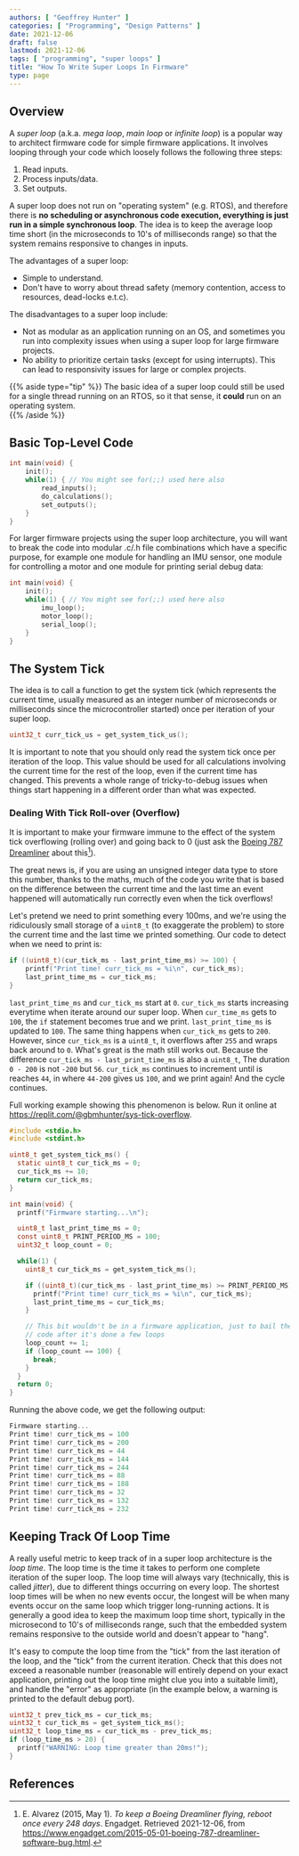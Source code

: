 ```yaml
---
authors: [ "Geoffrey Hunter" ]
categories: [ "Programming", "Design Patterns" ]
date: 2021-12-06
draft: false
lastmod: 2021-12-06
tags: [ "programming", "super loops" ]
title: "How To Write Super Loops In Firmware"
type: page
---
```


## Overview

A _super loop_ (a.k.a. _mega loop_, _main loop_ or _infinite loop_) is a popular way to architect firmware code for simple firmware applications. It involves looping through your code which loosely follows the following three steps:

1. Read inputs.
1. Process inputs/data.
1. Set outputs.

A super loop does not run on "operating system" (e.g. RTOS), and therefore there is **no scheduling or asynchronous code execution, everything is just run in a simple synchronous loop**. The idea is to keep the average loop time short (in the microseconds to 10's of milliseconds range) so that the system remains responsive to changes in inputs.

The advantages of a super loop:

* Simple to understand.
* Don't have to worry about thread safety (memory contention, access to resources, dead-locks e.t.c).

The disadvantages to a super loop include:

* Not as modular as an application running on an OS, and sometimes you run into complexity issues when using a super loop for large firmware projects.
* No ability to prioritize certain tasks (except for using interrupts). This can lead to responsivity issues for large or complex projects.

{{% aside type="tip" %}}
The basic idea of a super loop could still be used for a single thread running on an RTOS, so it that sense, it **could** run on an operating system.  
{{% /aside %}}

## Basic Top-Level Code

```c
int main(void) {
    init();
    while(1) { // You might see for(;;) used here also
        read_inputs();
        do_calculations();
        set_outputs();
    }
}
```

For larger firmware projects using the super loop architecture, you will want to break the code into modular .c/.h file combinations which have a specific purpose, for example one module for handling an IMU sensor, one module for controlling a motor and one module for printing serial debug data:

```c
int main(void) {
    init();
    while(1) { // You might see for(;;) used here also
        imu_loop();
        motor_loop();
        serial_loop();
    }
}
```

## The System Tick

The idea is to call a function to get the system tick (which represents the current time, usually measured as an integer number of microseconds or milliseconds since the microcontroller started) once per iteration of your super loop.

```c
uint32_t curr_tick_us = get_system_tick_us();
```

It is important to note that you should only read the system tick once per iteration of the loop. This value should be used for all calculations involving the current time for the rest of the loop, even if the current time has changed. This prevents a whole range of tricky-to-debug issues when things start happening in a different order than what was expected.

### Dealing With Tick Roll-over (Overflow)

It is important to make your firmware immune to the effect of the system tick overflowing (rolling over) and going back to 0 (just ask the [Boeing 787 Dreamliner](https://www.engadget.com/2015-05-01-boeing-787-dreamliner-software-bug.html) about this[^bib-engadget-787-overflow]).

The great news is, if you are using an unsigned integer data type to store this number, thanks to the maths, much of the code you write that is based on the difference between the current time and the last time an event happened will automatically run correctly even when the tick overflows!

Let's pretend we need to print something every 100ms, and we're using the ridiculously small storage of a `uint8_t` (to exaggerate the problem) to store the current time and the last time we printed something. Our code to detect when we need to print is:

```c
if ((uint8_t)(cur_tick_ms - last_print_time_ms) >= 100) {
    printf("Print time! curr_tick_ms = %i\n", cur_tick_ms);
    last_print_time_ms = cur_tick_ms;
}
```

`last_print_time_ms` and `cur_tick_ms` start at `0`. `cur_tick_ms` starts increasing everytime when iterate around our super loop. When `cur_time_ms` gets to `100`, the `if` statement becomes true and we print. `last_print_time_ms` is updated to `100`. The same thing happens when `cur_tick_ms` gets to `200`. However, since `cur_tick_ms` is a `uint8_t`, it overflows after `255` and wraps back around to `0`. What's great is the math still works out. Because the difference `cur_tick_ms - last_print_time_ms` is also a `uint8_t`, The duration `0 - 200` is not `-200` but `56`. `cur_tick_ms` continues to increment until is reaches `44`, in where `44-200` gives us `100`, and we print again! And the cycle continues.

Full working example showing this phenomenon is below. Run it online at https://replit.com/@gbmhunter/sys-tick-overflow.

```c
#include <stdio.h>
#include <stdint.h>

uint8_t get_system_tick_ms() {
  static uint8_t cur_tick_ms = 0;
  cur_tick_ms += 10;
  return cur_tick_ms;
}

int main(void) {
  printf("Firmware starting...\n");

  uint8_t last_print_time_ms = 0;
  const uint8_t PRINT_PERIOD_MS = 100;
  uint32_t loop_count = 0;

  while(1) {
    uint8_t cur_tick_ms = get_system_tick_ms();

    if ((uint8_t)(cur_tick_ms - last_print_time_ms) >= PRINT_PERIOD_MS) {
      printf("Print time! curr_tick_ms = %i\n", cur_tick_ms);
      last_print_time_ms = cur_tick_ms;
    }

    // This bit wouldn't be in a firmware application, just to bail the example
    // code after it's done a few loops
    loop_count += 1;
    if (loop_count == 100) {
      break;
    }
  }
  return 0;
}
```

Running the above code, we get the following output:

```c
Firmware starting...
Print time! curr_tick_ms = 100
Print time! curr_tick_ms = 200
Print time! curr_tick_ms = 44
Print time! curr_tick_ms = 144
Print time! curr_tick_ms = 244
Print time! curr_tick_ms = 88
Print time! curr_tick_ms = 188
Print time! curr_tick_ms = 32
Print time! curr_tick_ms = 132
Print time! curr_tick_ms = 232
```

## Keeping Track Of Loop Time

A really useful metric to keep track of in a super loop architecture is the _loop time_. The loop time is the time it takes to perform one complete iteration of the super loop. The loop time will always vary (technically, this is called _jitter_), due to different things occurring on every loop. The shortest loop times will be when no new events occur, the longest will be when many events occur on the same loop which trigger long-running actions. It is generally a good idea to keep the maximum loop time short, typically in the microsecond to 10's of milliseconds range, such that the embedded system remains responsive to the outside world and doesn't appear to "hang".

It's easy to compute the loop time from the "tick" from the last iteration of the loop, and the "tick" from the current iteration. Check that this does not exceed a reasonable number (reasonable will entirely depend on your exact application, printing out the loop time might clue you into a suitable limit), and handle the "error" as appropriate (in the example below, a warning is printed to the default debug port).

```c
uint32_t prev_tick_ms = cur_tick_ms;
uint32_t cur_tick_ms = get_system_tick_ms();
uint32_t loop_time_ms = cur_tick_ms - prev_tick_ms;
if (loop_time_ms > 20) {
  printf("WARNING: Loop time greater than 20ms!");
}
```

## References

[^bib-engadget-787-overflow]:  E. Alvarez (2015, May 1). _To keep a Boeing Dreamliner flying, reboot once every 248 days_. Engadget. Retrieved 2021-12-06, from https://www.engadget.com/2015-05-01-boeing-787-dreamliner-software-bug.html.
